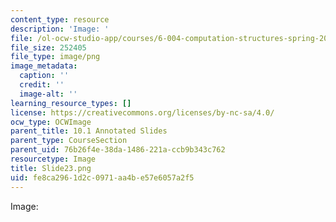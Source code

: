 ```yaml
---
content_type: resource
description: 'Image: '
file: /ol-ocw-studio-app/courses/6-004-computation-structures-spring-2017/fe8ca2961d2c0971aa4be57e6057a2f5_Slide23.png
file_size: 252405
file_type: image/png
image_metadata:
  caption: ''
  credit: ''
  image-alt: ''
learning_resource_types: []
license: https://creativecommons.org/licenses/by-nc-sa/4.0/
ocw_type: OCWImage
parent_title: 10.1 Annotated Slides
parent_type: CourseSection
parent_uid: 76b26f4e-38da-1486-221a-ccb9b343c762
resourcetype: Image
title: Slide23.png
uid: fe8ca296-1d2c-0971-aa4b-e57e6057a2f5
---
```

Image: 